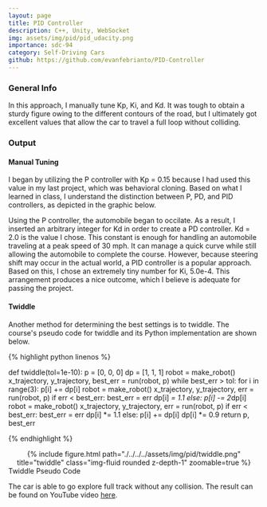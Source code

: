 ```yaml
---
layout: page
title: PID Controller
description: C++, Unity, WebSocket
img: assets/img/pid/pid_udacity.png
importance: sdc-94
category: Self-Driving Cars
github: https://github.com/evanfebrianto/PID-Controller
---
```


### General Info
In this approach, I manually tune Kp, Ki, and Kd. It was tough to obtain a sturdy figure owing to the different contours of the road, but I ultimately got excellent values that allow the car to travel a full loop without colliding.

### Output
#### Manual Tuning
I began by utilizing the P controller with Kp = 0.15 because I had used this value in my last project, which was behavioral cloning. Based on what I learned in class, I understand the distinction between P, PD, and PID controllers, as depicted in the graphic below.

Using the P controller, the automobile began to occilate. As a result, I inserted an arbitrary integer for Kd in order to create a PD controller. Kd = 2.0 is the value I chose. This constant is enough for handling an automobile traveling at a peak speed of 30 mph. It can manage a quick curve while still allowing the automobile to complete the course. However, because steering shift may occur in the actual world, a PID controller is a popular approach. Based on this, I chose an extremely tiny number for Ki, 5.0e-4. This arrangement produces a nice outcome, which I believe is adequate for passing the project.

#### Twiddle
Another method for determining the best settings is to twiddle. The course's pseudo code for twiddle and its Python implementation are shown below.

{% highlight python linenos %}

def twiddle(tol=1e-10): 
    p = [0, 0, 0]
    dp = [1, 1, 1]
    robot = make_robot()
    x_trajectory, y_trajectory, best_err = run(robot, p)
    while best_err > tol:
        for i in range(3):
            p[i] += dp[i]
            robot = make_robot()
            x_trajectory, y_trajectory, err = run(robot, p)
            if err < best_err:
                best_err = err
                dp[i] *= 1.1
            else:
                p[i] -= 2*dp[i]
                robot = make_robot()
                x_trajectory, y_trajectory, err = run(robot, p)
                if err < best_err:
                    best_err = err
                    dp[i] *= 1.1
                else:
                    p[i] += dp[i]
                    dp[i] *= 0.9
    return p, best_err

{% endhighlight %}

<div class="col-sm mt-3 mt-md-0" align="center">
    {% include figure.html path="./../../../assets/img/pid/twiddle.png" title="twiddle" class="img-fluid rounded z-depth-1" zoomable=true %}
</div>
<div class="caption">
    Twiddle Pseudo Code
</div>

The car is able to go explore full track without any collision. The result can be found on YouTube video [here](https://youtu.be/Ne8Qps8Jhdo).